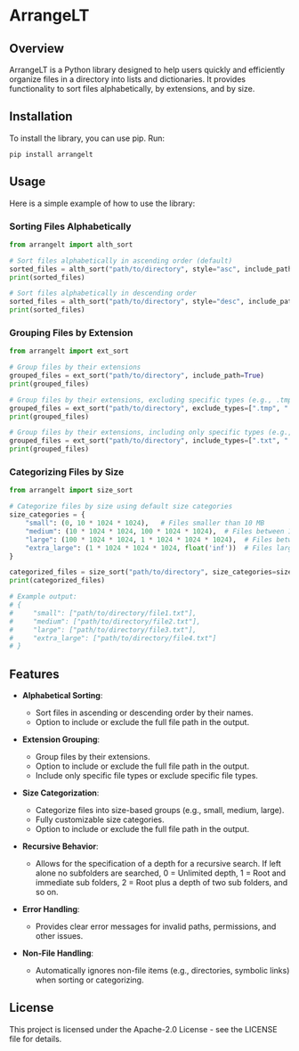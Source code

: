 # ArrangeLT

## Overview
ArrangeLT is a Python library designed to help users quickly and efficiently organize files in a directory into lists and dictionaries. It provides functionality to sort files alphabetically, by extensions, and by size.

## Installation
To install the library, you can use pip. Run:

```
pip install arrangelt
```

## Usage
Here is a simple example of how to use the library:

### Sorting Files Alphabetically
```python
from arrangelt import alth_sort

# Sort files alphabetically in ascending order (default)
sorted_files = alth_sort("path/to/directory", style="asc", include_path=True)
print(sorted_files)

# Sort files alphabetically in descending order
sorted_files = alth_sort("path/to/directory", style="desc", include_path=False)
print(sorted_files)
```

### Grouping Files by Extension
```python
from arrangelt import ext_sort

# Group files by their extensions
grouped_files = ext_sort("path/to/directory", include_path=True)
print(grouped_files)

# Group files by their extensions, excluding specific types (e.g., .tmp and .log)
grouped_files = ext_sort("path/to/directory", exclude_types=[".tmp", ".log"], include_path=False)
print(grouped_files)

# Group files by their extensions, including only specific types (e.g., .txt and .csv)
grouped_files = ext_sort("path/to/directory", include_types=[".txt", ".csv"], include_path=True)
print(grouped_files)
```

### Categorizing Files by Size
```python
from arrangelt import size_sort

# Categorize files by size using default size categories
size_categories = {
    "small": (0, 10 * 1024 * 1024),   # Files smaller than 10 MB
    "medium": (10 * 1024 * 1024, 100 * 1024 * 1024),  # Files between 10 MB and 100 MB
    "large": (100 * 1024 * 1024, 1 * 1024 * 1024 * 1024),  # Files between 100 MB and 1 GB
    "extra_large": (1 * 1024 * 1024 * 1024, float('inf'))  # Files larger than 1 GB
}

categorized_files = size_sort("path/to/directory", size_categories=size_categories, include_path=True)
print(categorized_files)

# Example output:
# {
#     "small": ["path/to/directory/file1.txt"],
#     "medium": ["path/to/directory/file2.txt"],
#     "large": ["path/to/directory/file3.txt"],
#     "extra_large": ["path/to/directory/file4.txt"]
# }
```

## Features
- **Alphabetical Sorting**:
  - Sort files in ascending or descending order by their names.
  - Option to include or exclude the full file path in the output.

- **Extension Grouping**:
  - Group files by their extensions.
  - Option to include or exclude the full file path in the output.
  - Include only specific file types or exclude specific file types.

- **Size Categorization**:
  - Categorize files into size-based groups (e.g., small, medium, large).
  - Fully customizable size categories.
  - Option to include or exclude the full file path in the output.

- **Recursive Behavior**:
  - Allows for the specification of a depth for a recursive search. If left alone no subfolders are searched, 0 = Unlimited depth, 1 = Root and immediate sub folders, 2 = Root plus a depth of two sub folders, and so on.

- **Error Handling**:
  - Provides clear error messages for invalid paths, permissions, and other issues.

- **Non-File Handling**:
  - Automatically ignores non-file items (e.g., directories, symbolic links) when sorting or categorizing.

## License
This project is licensed under the Apache-2.0 License - see the LICENSE file for details.